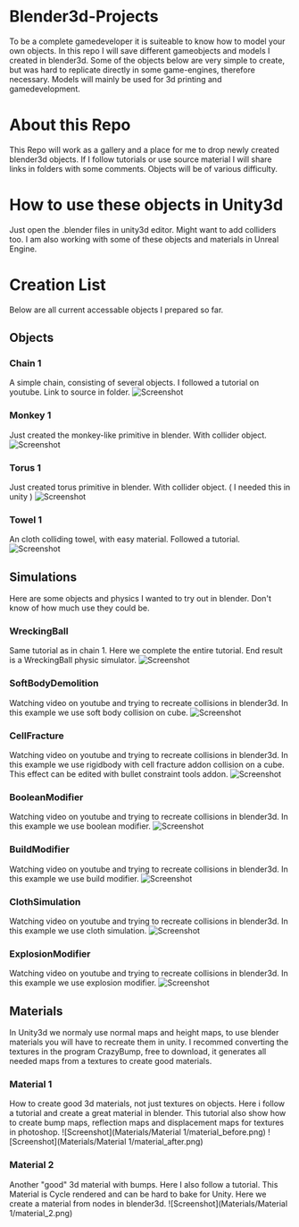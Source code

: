 # Blender3d-Projects

To be a complete gamedeveloper it is suiteable to know how to model your own objects.
In this repo I will save different gameobjects and models I created in blender3d.
Some of the objects below are very simple to create, but was hard to replicate
directly in some game-engines, therefore necessary. Models will mainly be used for
3d printing and gamedevelopment.

# About this Repo
This Repo will work as a gallery and a place for me to drop newly created blender3d objects.
If I follow tutorials or use source material I will share links in folders with some comments.
Objects will be of various difficulty.

# How to use these objects in Unity3d
Just open the .blender files in unity3d editor. Might want to add colliders too.
I am also working with some of these objects and materials in Unreal Engine.

# Creation List
Below are all current accessable objects I prepared so far.

## Objects
### Chain 1
A simple chain, consisting of several objects.
I followed a tutorial on youtube.
Link to source in folder.
![Screenshot](Objects/Chain1/screenshot.png)

### Monkey 1
Just created the monkey-like primitive in blender.
With collider object.
![Screenshot](Objects/Monkey1/screenshot.png)

### Torus 1
Just created torus primitive in blender.
With collider object. ( I needed this in unity )
![Screenshot](Objects/Torus1/screenshot.png)

### Towel 1
An cloth colliding towel, with easy material.
Followed a tutorial.
![Screenshot](Objects/towel1/screenshot.png)

## Simulations
Here are some objects and physics I wanted to try out in blender.
Don't know of how much use they could be.

### WreckingBall
Same tutorial as in chain 1. Here we complete the entire tutorial.
End result is a WreckingBall physic simulator.
![Screenshot](Simulations/WreckingBall/screenshot.png)

### SoftBodyDemolition
Watching video on youtube and trying to recreate collisions in blender3d.
In this example we use soft body collision on cube.
![Screenshot](Simulations/SoftBodyDemolition/screenshot.png)

### CellFracture
Watching video on youtube and trying to recreate collisions in blender3d.
In this example we use rigidbody with cell fracture addon collision on a cube.
This effect can be edited with bullet constraint tools addon.
![Screenshot](Simulations/CellFracture/screenshot.png)

### BooleanModifier
Watching video on youtube and trying to recreate collisions in blender3d.
In this example we use boolean modifier.
![Screenshot](Simulations/BooleanModifier/screenshot.png)

### BuildModifier
Watching video on youtube and trying to recreate collisions in blender3d.
In this example we use build modifier.
![Screenshot](Simulations/BuildModifier/screenshot.png)

### ClothSimulation
Watching video on youtube and trying to recreate collisions in blender3d.
In this example we use cloth simulation.
![Screenshot](Simulations/ClothSimulation/screenshot.png)

### ExplosionModifier
Watching video on youtube and trying to recreate collisions in blender3d.
In this example we use explosion modifier.
![Screenshot](Simulations/ExplosionModifier/screenshot.png)





## Materials
In Unity3d we normaly use normal maps and height maps, to use blender materials
you will have to recreate them in unity. I recommed converting the textures in
the program CrazyBump, free to download, it generates all needed maps from a textures
 to create good materials.

### Material 1
How to create good 3d materials, not just textures on objects.
Here i follow a tutorial and create a great material in blender.
This tutorial also show how to create bump maps, reflection maps and displacement maps for textures in photoshop.
![Screenshot](Materials/Material 1/material_before.png)
![Screenshot](Materials/Material 1/material_after.png)

### Material 2
Another "good" 3d material with bumps. Here I also follow a tutorial.
This Material is Cycle rendered and can be hard to bake for Unity.
Here we create a material from nodes in blender3d.
![Screenshot](Materials/Material 1/material_2.png)

